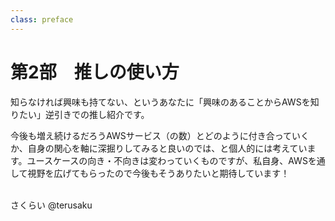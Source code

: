 ```yaml
---
class: preface
---
```


# 第2部　推しの使い方

知らなければ興味も持てない、というあなたに「興味のあることからAWSを知りたい」逆引きでの推し紹介です。

今後も増え続けるだろうAWSサービス（の数）とどのように付き合っていくか、自身の関心を軸に深掘りしてみると良いのでは、と個人的には考えています。ユースケースの向き・不向きは変わっていくものですが、私自身、AWSを通して視野を広げてもらったので今後もそうありたいと期待しています！

<br>

<div class="flush-right">
さくらい @terusaku
</div>

